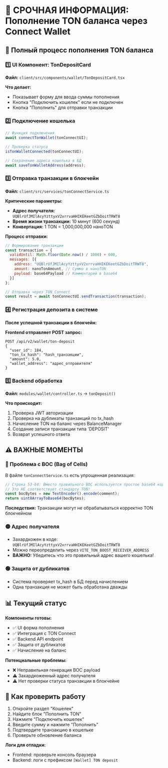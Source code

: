 # 🚨 СРОЧНАЯ ИНФОРМАЦИЯ: Пополнение TON баланса через Connect Wallet

## 📱 Полный процесс пополнения TON баланса

### 1️⃣ UI Компонент: TonDepositCard
**Файл:** `client/src/components/wallet/TonDepositCard.tsx`

**Что делает:**
- Показывает форму для ввода суммы пополнения
- Кнопка "Подключить кошелек" если не подключен
- Кнопка "Пополнить" для отправки транзакции

### 2️⃣ Подключение кошелька
```javascript
// Функция подключения
await connectTonWallet(tonConnectUI);

// Проверка статуса
isTonWalletConnected(tonConnectUI);

// Сохранение адреса кошелька в БД
await saveTonWalletAddress(address);
```

### 3️⃣ Отправка транзакции в блокчейн
**Файл:** `client/src/services/tonConnectService.ts`

**Критические параметры:**
- **Адрес получателя:** `UQBlrUfJMIlAcyYzttyxV2xrrvaHHIKEKeetGZbDoitTRWT8`
- **Время жизни транзакции:** 10 минут (600 секунд)
- **Конвертация:** 1 TON = 1,000,000,000 наноTON

**Процесс отправки:**
```javascript
// Формирование транзакции
const transaction = {
  validUntil: Math.floor(Date.now() / 1000) + 600,
  messages: [{
    address: "UQBlrUfJMIlAcyYzttyxV2xrrvaHHIKEKeetGZbDoitTRWT8",
    amount: nanoTonAmount, // Сумма в наноTON
    payload: base64Payload // Комментарий в base64
  }]
};

// Отправка через TON Connect
const result = await tonConnectUI.sendTransaction(transaction);
```

### 4️⃣ Регистрация депозита в системе
**После успешной транзакции в блокчейн:**

**Frontend отправляет POST запрос:**
```
POST /api/v2/wallet/ton-deposit
{
  "user_id": 184,
  "ton_tx_hash": "hash_транзакции",
  "amount": 5.0,
  "wallet_address": "адрес_отправителя"
}
```

### 5️⃣ Backend обработка
**Файл:** `modules/wallet/controller.ts` → `tonDeposit()`

**Что происходит:**
1. Проверка JWT авторизации
2. Проверка на дубликаты транзакций по tx_hash
3. Начисление TON на баланс через BalanceManager
4. Создание записи транзакции типа 'DEPOSIT'
5. Возврат успешного ответа

## ⚠️ ВАЖНЫЕ МОМЕНТЫ

### 🔴 Проблема с BOC (Bag of Cells)
В файле `tonConnectService.ts` есть упрощенная реализация:
```javascript
// Строка 53-64: Вместо правильного BOC используется простое base64 кодирование
// Это НЕ соответствует стандарту TON!
const bocBytes = new TextEncoder().encode(comment);
return uint8ArrayToBase64(bocBytes);
```
**Последствия:** Транзакции могут не обрабатываться корректно TON блокчейном

### 🟡 Адрес получателя
- Захардкожен в коде: `UQBlrUfJMIlAcyYzttyxV2xrrvaHHIKEKeetGZbDoitTRWT8`
- Можно переопределить через `VITE_TON_BOOST_RECEIVER_ADDRESS`
- **ВАЖНО:** Убедитесь что это правильный адрес вашего кошелька!

### 🟢 Защита от дубликатов
- Система проверяет tx_hash в БД перед начислением
- Одна транзакция не может быть обработана дважды

## 📊 Текущий статус

**Компоненты готовы:**
- ✅ UI форма пополнения
- ✅ Интеграция с TON Connect
- ✅ Backend API endpoint
- ✅ Защита от дубликатов
- ✅ Начисление на баланс

**Потенциальные проблемы:**
- ❌ Неправильная генерация BOC payload
- ⚠️ Захардкоженный адрес получателя
- ⚠️ Нет проверки статуса транзакции в блокчейне

## 🔧 Как проверить работу

1. Откройте раздел "Кошелек"
2. Найдите блок "Пополнить TON"
3. Нажмите "Подключить кошелек"
4. Введите сумму и нажмите "Пополнить"
5. Подтвердите транзакцию в кошельке
6. Проверьте обновление баланса

**Логи для отладки:**
- Frontend: проверьте консоль браузера
- Backend: логи с префиксом `[Wallet] TON deposit`